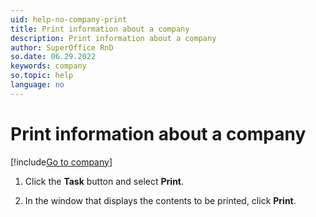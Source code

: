 ```yaml
---
uid: help-no-company-print
title: Print information about a company
description: Print information about a company
author: SuperOffice RnD
so.date: 06.29.2022
keywords: company
so.topic: help
language: no
---
```


# Print information about a company

[!include[Go to company](../../learn/includes/goto-company.md)]

1. Click the **Task** button and select **Print**.

1. In the window that displays the contents to be printed, click **Print**.

